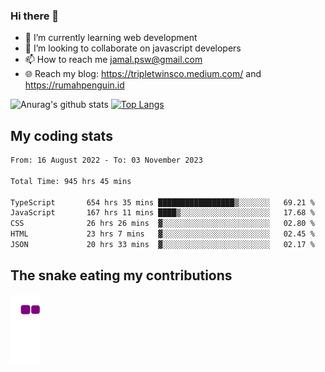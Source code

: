 ### Hi there 👋

<!--
**padepokanpenguin/padepokanpenguin** is a ✨ _special_ ✨ repository because its `README.md` (this file) appears on your GitHub profile.
-->

- 🌱 I’m currently learning  web development
- 👯 I’m looking to collaborate on javascript developers
- 📫 How to reach me jamal.psw@gmail.com
- 🌐 Reach my blog:
   https://tripletwinsco.medium.com/ and
   https://rumahpenguin.id

![Anurag's github stats](https://github-readme-stats.vercel.app/api?username=padepokanpenguin&count_private=true&disable_animations=false&show_icons=true&theme=default)
[![Top Langs](https://github-readme-stats.vercel.app/api/top-langs/?username=padepokanpenguin&theme=default&layout=compact)](https://github.com/padepokanpenguin)

## My coding stats

<!--START_SECTION:waka-->

```txt
From: 16 August 2022 - To: 03 November 2023

Total Time: 945 hrs 45 mins

TypeScript       654 hrs 35 mins █████████████████▒░░░░░░░   69.21 %
JavaScript       167 hrs 11 mins ████▒░░░░░░░░░░░░░░░░░░░░   17.68 %
CSS              26 hrs 26 mins  ▓░░░░░░░░░░░░░░░░░░░░░░░░   02.80 %
HTML             23 hrs 7 mins   ▓░░░░░░░░░░░░░░░░░░░░░░░░   02.45 %
JSON             20 hrs 33 mins  ▓░░░░░░░░░░░░░░░░░░░░░░░░   02.17 %
```

<!--END_SECTION:waka-->


## The snake eating my contributions
![snake gif](https://github.com/padepokanpenguin/padepokanpenguin/blob/output/github-contribution-grid-snake.gif)
